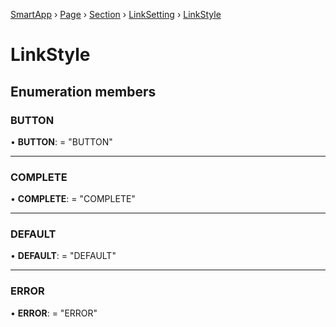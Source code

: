 [SmartApp](../classes/_smart_app_d_.smartapp.md) › [Page](../classes/_pages_page_d_.page.md) › [Section](../classes/_pages_section_d_.section.md) ›  [LinkSetting](_pages_link_setting_d_.linksetting.md) ›  [LinkStyle](_pages_link_setting_d_.linkstyle.md)
# LinkStyle
## Enumeration members
###  BUTTON

• **BUTTON**: = "BUTTON"

___

###  COMPLETE

• **COMPLETE**: = "COMPLETE"

___

###  DEFAULT

• **DEFAULT**: = "DEFAULT"

___

###  ERROR

• **ERROR**: = "ERROR"

